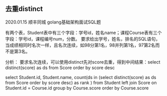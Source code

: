 
## 去重distinct
2020.01.15 顺丰同城 golang基础架构面试SQL题

有两个表，Student表中有三个字段：学号id，姓名name；课程Course表有三个字段：学号id，课程编号num，分数。
要求给出学号，姓名，排名的SQL语句，当成绩相同时名次一样，且名次连续，如98分第1名，98并列第1名，97第2名而不是第3名。

分析：
要求名次连续，可以使用distinct先对score去重，得到中间结果：select distinct(score) as ds from Score order by score desc

select Student.id, Student.name, count(ds in
    (select distinct(score) as ds from Score order by score desc) as rank
)
from Student
left join Score on Student.id = Course.id
group by Course.score 
order by Course.score